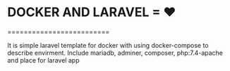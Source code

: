 # DOCKER AND LARAVEL = ❤

=========================

It is simple laravel template for docker
with using docker-compose to describe envirment.
Include mariadb, adminer, composer, php:7.4-apache and place for laravel app